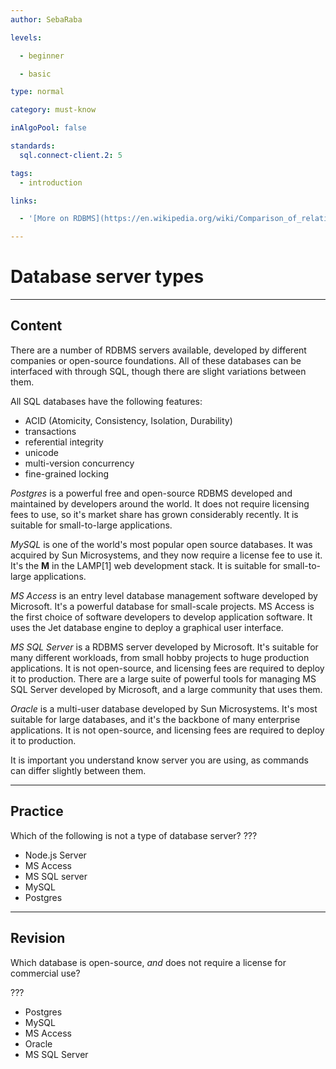 ```yaml
---
author: SebaRaba

levels:

  - beginner

  - basic

type: normal

category: must-know

inAlgoPool: false

standards:
  sql.connect-client.2: 5

tags:
  - introduction

links:

  - '[More on RDBMS](https://en.wikipedia.org/wiki/Comparison_of_relational_database_management_systems){website}'

---
```


# Database server types

---

## Content

There are a number of RDBMS servers available, developed by different companies or open-source foundations. All of these databases can be interfaced with through SQL, though there are slight variations between them.

All SQL databases have the following features:

- ACID (Atomicity, Consistency, Isolation, Durability)
- transactions
- referential integrity
- unicode
- multi-version concurrency
- fine-grained locking

_Postgres_ is a powerful free and open-source RDBMS developed and maintained by developers around the world. It does not require licensing fees to use, so it's market share has grown considerably recently. It is suitable for small-to-large applications.

_MySQL_ is one of the world's most popular open source databases. It was acquired by Sun Microsystems, and they now require a license fee to use it. It's the **M** in the LAMP[1] web development stack. It is suitable for small-to-large applications.

_MS Access_ is an entry level database management software developed by Microsoft. It's a powerful database for small-scale projects. MS Access is the first choice of software developers to develop application software. It uses the Jet database engine to deploy a graphical user interface.

_MS SQL Server_ is a RDBMS server developed by Microsoft. It's suitable for many different workloads, from small hobby projects to huge production applications. It is not open-source, and licensing fees are required to deploy it to production. There are a large suite of powerful tools for managing MS SQL Server developed by Microsoft, and a large community that uses them.

_Oracle_ is a multi-user database developed by Sun Microsystems. It's most suitable for large databases, and it's the backbone of many enterprise applications. It is not open-source, and licensing fees are required to deploy it to production.

It is important you understand know server you are using, as commands can differ slightly between them.

---

## Practice

Which of the following is not a type of database server?
???

- Node.js Server
- MS Access
- MS SQL server
- MySQL
- Postgres

---

## Revision

Which database is open-source, _and_ does not require a license for commercial use?

???

- Postgres
- MySQL
- MS Access
- Oracle
- MS SQL Server
